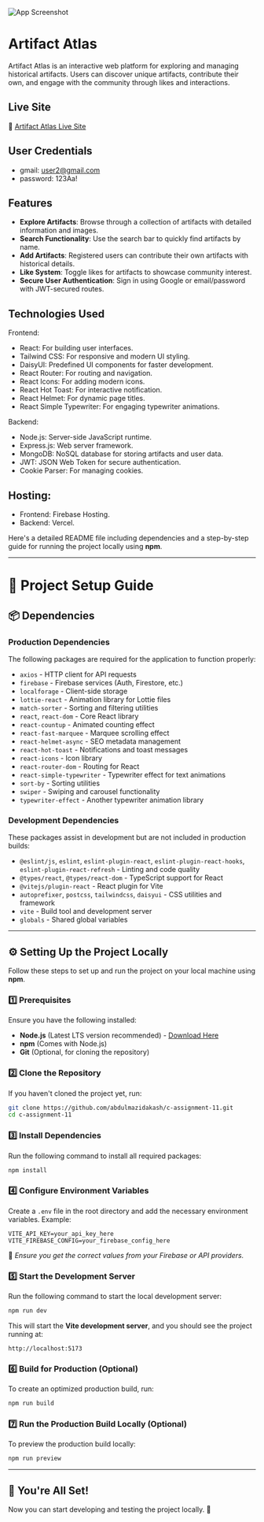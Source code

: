 ![App Screenshot](https://i.ibb.co.com/Tq0Pp0cf/artifacts-banner-image.jpg)

# Artifact Atlas  

Artifact Atlas is an interactive web platform for exploring and managing historical artifacts. Users can discover unique artifacts, contribute their own, and engage with the community through likes and interactions.  

## Live Site  
🔗 [Artifact Atlas Live Site](https://assignment-11-artifact-atlas.netlify.app)  

## User Credentials
- gmail: user2@gmail.com
- password: 123Aa!

## Features  
- **Explore Artifacts**: Browse through a collection of artifacts with detailed information and images.  
- **Search Functionality**: Use the search bar to quickly find artifacts by name.  
- **Add Artifacts**: Registered users can contribute their own artifacts with historical details.  
- **Like System**: Toggle likes for artifacts to showcase community interest.  
- **Secure User Authentication**: Sign in using Google or email/password with JWT-secured routes.  


## Technologies Used

Frontend:

- React: For building user interfaces.
- Tailwind CSS: For responsive and modern UI styling.
- DaisyUI: Predefined UI components for faster development.
- React Router: For routing and navigation.
- React Icons: For adding modern icons.
- React Hot Toast: For interactive notification.
- React Helmet: For dynamic page titles.
- React Simple Typewriter: For engaging typewriter animations.

Backend:

- Node.js: Server-side JavaScript runtime.
- Express.js: Web server framework.
- MongoDB: NoSQL database for storing artifacts and user data.
- JWT: JSON Web Token for secure authentication.
- Cookie Parser: For managing cookies.

## Hosting:

- Frontend: Firebase Hosting.
- Backend: Vercel.

Here's a detailed README file including dependencies and a step-by-step guide for running the project locally using **npm**.

---

# 🚀 Project Setup Guide  

## 📦 Dependencies  

### **Production Dependencies**  
The following packages are required for the application to function properly:  

- `axios` - HTTP client for API requests  
- `firebase` - Firebase services (Auth, Firestore, etc.)  
- `localforage` - Client-side storage  
- `lottie-react` - Animation library for Lottie files  
- `match-sorter` - Sorting and filtering utilities  
- `react`, `react-dom` - Core React library  
- `react-countup` - Animated counting effect  
- `react-fast-marquee` - Marquee scrolling effect  
- `react-helmet-async` - SEO metadata management  
- `react-hot-toast` - Notifications and toast messages  
- `react-icons` - Icon library  
- `react-router-dom` - Routing for React  
- `react-simple-typewriter` - Typewriter effect for text animations  
- `sort-by` - Sorting utilities  
- `swiper` - Swiping and carousel functionality  
- `typewriter-effect` - Another typewriter animation library  

### **Development Dependencies**  
These packages assist in development but are not included in production builds:  

- `@eslint/js`, `eslint`, `eslint-plugin-react`, `eslint-plugin-react-hooks`, `eslint-plugin-react-refresh` - Linting and code quality  
- `@types/react`, `@types/react-dom` - TypeScript support for React  
- `@vitejs/plugin-react` - React plugin for Vite  
- `autoprefixer`, `postcss`, `tailwindcss`, `daisyui` - CSS utilities and framework  
- `vite` - Build tool and development server  
- `globals` - Shared global variables  

---

## ⚙️ **Setting Up the Project Locally**  

Follow these steps to set up and run the project on your local machine using **npm**.

### **1️⃣ Prerequisites**  
Ensure you have the following installed:  
- **Node.js** (Latest LTS version recommended) - [Download Here](https://nodejs.org/)  
- **npm** (Comes with Node.js)  
- **Git** (Optional, for cloning the repository)  

### **2️⃣ Clone the Repository**  
If you haven't cloned the project yet, run:  
```sh
git clone https://github.com/abdulmazidakash/c-assignment-11.git
cd c-assignment-11
```

### **3️⃣ Install Dependencies**  
Run the following command to install all required packages:  
```sh
npm install
```

### **4️⃣ Configure Environment Variables**  
Create a `.env` file in the root directory and add the necessary environment variables. Example:  
```
VITE_API_KEY=your_api_key_here
VITE_FIREBASE_CONFIG=your_firebase_config_here
```
📌 *Ensure you get the correct values from your Firebase or API providers.*  

### **5️⃣ Start the Development Server**  
Run the following command to start the local development server:  
```sh
npm run dev
```
This will start the **Vite development server**, and you should see the project running at:  
```
http://localhost:5173
```

### **6️⃣ Build for Production (Optional)**  
To create an optimized production build, run:  
```sh
npm run build
```

### **7️⃣ Run the Production Build Locally (Optional)**  
To preview the production build locally:  
```sh
npm run preview
```

---

## 🎯 **You're All Set!**  
Now you can start developing and testing the project locally. 🚀 